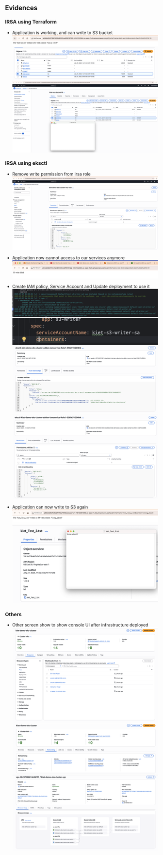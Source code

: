 ## Evidences
### IRSA using Terraform

- Application is working, and can write to S3 bucket
![Screenshot 2025-07-27 at 14.19.56.png](images/Screenshot%202025-07-27%20at%2014.19.56.png)
![Screenshot 2025-07-27 at 14.20.14.png](images/Screenshot%202025-07-27%20at%2014.20.14.png)
![Screenshot 2025-07-27 at 14.20.25.png](images/Screenshot%202025-07-27%20at%2014.20.25.png)

### IRSA using eksctl

- Remove write permission from irsa role
![Screenshot 2025-07-27 at 14.22.01.png](images/Screenshot%202025-07-27%20at%2014.22.01.png)

- Application now cannot access to our services anymore
![Screenshot 2025-07-27 at 14.22.10.png](images/Screenshot%202025-07-27%20at%2014.22.10.png)

- Create IAM policy, Service Account and Update deployment to use it
![Screenshot 2025-07-27 at 14.26.07.png](images/Screenshot%202025-07-27%20at%2014.26.07.png)
![Screenshot 2025-07-27 at 14.26.26.png](images/Screenshot%202025-07-27%20at%2014.26.26.png)
![Screenshot 2025-07-27 at 14.48.12.png](images/Screenshot%202025-07-27%20at%2014.48.12.png)
![Screenshot 2025-07-27 at 14.48.18.png](images/Screenshot%202025-07-27%20at%2014.48.18.png)

- Application can now write to S3 again
![Screenshot 2025-07-27 at 14.50.36.png](images/Screenshot%202025-07-27%20at%2014.50.36.png)
![Screenshot 2025-07-27 at 14.50.56.png](images/Screenshot%202025-07-27%20at%2014.50.56.png)


### Others
- Other screen show to show console UI after infrastructure deployed
![Screenshot 2025-07-27 at 15.50.12.png](images/Screenshot%202025-07-27%20at%2015.50.12.png)
![Screenshot 2025-07-27 at 15.50.19.png](images/Screenshot%202025-07-27%20at%2015.50.19.png)
![Screenshot 2025-07-27 at 15.50.42.png](images/Screenshot%202025-07-27%20at%2015.50.42.png)
